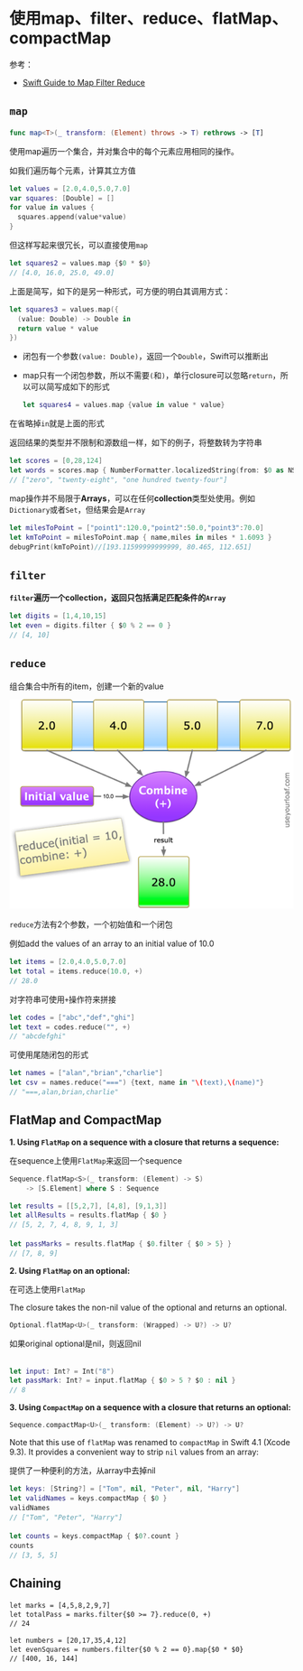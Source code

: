 # 使用map、filter、reduce、flatMap、compactMap

参考：

+ [Swift Guide to Map Filter Reduce](https://useyourloaf.com/blog/swift-guide-to-map-filter-reduce/)

## `map`

```swift
func map<T>(_ transform: (Element) throws -> T) rethrows -> [T]
```

使用map遍历一个集合，并对集合中的每个元素应用相同的操作。

如我们遍历每个元素，计算其立方值

```swift
let values = [2.0,4.0,5.0,7.0]
var squares: [Double] = []
for value in values {
  squares.append(value*value)
}
```

但这样写起来很冗长，可以直接使用`map`

```swift
let squares2 = values.map {$0 * $0}
// [4.0, 16.0, 25.0, 49.0]
```

上面是简写，如下的是另一种形式，可方便的明白其调用方式：

```swift
let squares3 = values.map({
  (value: Double) -> Double in
  return value * value
})
```

+ 闭包有一个参数`(value: Double)`，返回一个`Double`，Swift可以推断出

+ map只有一个闭包参数，所以不需要`(`和`)`，单行closure可以忽略`return`，所以可以简写成如下的形式

  ```swift
  let squares4 = values.map {value in value * value}
  ```

在省略掉`in`就是上面的形式



返回结果的类型并不限制和源数组一样，如下的例子，将整数转为字符串

```swift
let scores = [0,28,124]
let words = scores.map { NumberFormatter.localizedString(from: $0 as NSNumber, number: .spellOut) }
// ["zero", "twenty-eight", "one hundred twenty-four"]
```



map操作并不局限于**Arrays**，可以在任何**collection**类型处使用。例如`Dictionary`或者`Set`，但结果会是`Array`

```swift
let milesToPoint = ["point1":120.0,"point2":50.0,"point3":70.0]
let kmToPoint = milesToPoint.map { name,miles in miles * 1.6093 }
debugPrint(kmToPoint)//[193.11599999999999, 80.465, 112.651]
```



## **`filter`**

**`filter`**遍历一个collection，返回只包括满足匹配条件的**`Array`**

```swift
let digits = [1,4,10,15]
let even = digits.filter { $0 % 2 == 0 }
// [4, 10]
```

### 

## **`reduce`**

组合集合中所有的item，创建一个新的value

![35](https://github.com/winfredzen/iOS-Basic/blob/master/Swift/images/35.png)

`reduce`方法有2个参数，一个初始值和一个闭包

例如add the values of an array to an initial value of 10.0

```swift
let items = [2.0,4.0,5.0,7.0]
let total = items.reduce(10.0, +)
// 28.0
```

对字符串可使用`+`操作符来拼接

```swift
let codes = ["abc","def","ghi"]
let text = codes.reduce("", +)
// "abcdefghi"
```

可使用尾随闭包的形式

```swift
let names = ["alan","brian","charlie"]
let csv = names.reduce("===") {text, name in "\(text),\(name)"}
// "===,alan,brian,charlie"
```



## FlatMap and CompactMap

**1. Using `FlatMap` on a sequence with a closure that returns a sequence:**

在sequence上使用`FlatMap`来返回一个sequence

```swift
Sequence.flatMap<S>(_ transform: (Element) -> S)
    -> [S.Element] where S : Sequence
```

```swift
let results = [[5,2,7], [4,8], [9,1,3]]
let allResults = results.flatMap { $0 }
// [5, 2, 7, 4, 8, 9, 1, 3]

let passMarks = results.flatMap { $0.filter { $0 > 5} }
// [7, 8, 9]
```



**2. Using `FlatMap` on an optional:**

在可选上使用`FlatMap`

The closure takes the non-nil value of the optional and returns an optional.

```swift
Optional.flatMap<U>(_ transform: (Wrapped) -> U?) -> U?
```

如果original optional是nil，则返回nil

```swift

let input: Int? = Int("8")
let passMark: Int? = input.flatMap { $0 > 5 ? $0 : nil }
// 8
```



**3. Using `CompactMap` on a sequence with a closure that returns an optional:**

```swift
Sequence.compactMap<U>(_ transform: (Element) -> U?) -> U?
```

Note that this use of `flatMap` was renamed to `compactMap` in Swift 4.1 (Xcode 9.3). It provides a convenient way to strip `nil` values from an array:

提供了一种便利的方法，从array中去掉nil

```swift
let keys: [String?] = ["Tom", nil, "Peter", nil, "Harry"]
let validNames = keys.compactMap { $0 }
validNames
// ["Tom", "Peter", "Harry"]

let counts = keys.compactMap { $0?.count }
counts
// [3, 5, 5]
```



## Chaining

```
let marks = [4,5,8,2,9,7]
let totalPass = marks.filter{$0 >= 7}.reduce(0, +)
// 24
```

```
let numbers = [20,17,35,4,12]
let evenSquares = numbers.filter{$0 % 2 == 0}.map{$0 * $0}
// [400, 16, 144]
```

